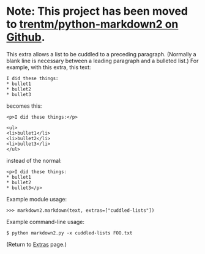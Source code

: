 # Note: This project has been moved to [trentm/python-markdown2 on Github](https://github.com/trentm/python-markdown2). #

This extra allows a list to be cuddled to a preceding paragraph. (Normally a blank line is necessary between a leading paragraph and a bulleted list.) For example, with this extra, this text:

```
I did these things:
* bullet1
* bullet2
* bullet3
```

becomes this:

```
<p>I did these things:</p>

<ul>
<li>bullet1</li>
<li>bullet2</li>
<li>bullet3</li>
</ul>
```

instead of the normal:

```
<p>I did these things:
* bullet1
* bullet2
* bullet3</p>
```

Example module usage:

```
>>> markdown2.markdown(text, extras=["cuddled-lists"])
```

Example command-line usage:

```
$ python markdown2.py -x cuddled-lists FOO.txt
```

(Return to [Extras](Extras.md) page.)
